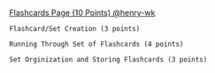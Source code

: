 <u>Flashcards Page (10 Points) @henry-wk</u>
    
    Flashcard/Set Creation (3 points)
    
    Running Through Set of Flashcards (4 points)
    
    Set Orginization and Storing Flashcards (3 points)


